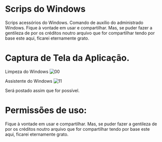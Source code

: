 # Scrips do Windows

Scrips acessórios do Windows.
Comando de auxílio do administrado Windows. 
Fique à vontade em usar e compartilhar. 
Mas, se puder fazer a gentileza de por os créditos noutro arquivo que for compartilhar tendo por base este aqui, ficarei eternamente grato.

# Captura de Tela da Aplicação.
Limpeza do Windows
![00](https://github.com/user-attachments/assets/69182c23-b9ec-47b8-9f8d-4ecd31725883)

Assistente do Windows
![11](https://github.com/user-attachments/assets/33cf3038-b47f-4a19-ad58-378f47baaf5a)

Será postado assim que for possível.


# Permissões de uso:
Fique à vontade em usar e compartilhar. Mas, se puder fazer a gentileza de por os créditos noutro arquivo que for compartilhar tendo por base este aqui, ficarei eternamente grato.
